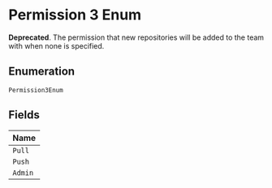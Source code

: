 
# Permission 3 Enum

**Deprecated**. The permission that new repositories will be added to the team with when none is specified.

## Enumeration

`Permission3Enum`

## Fields

| Name |
|  --- |
| `Pull` |
| `Push` |
| `Admin` |

